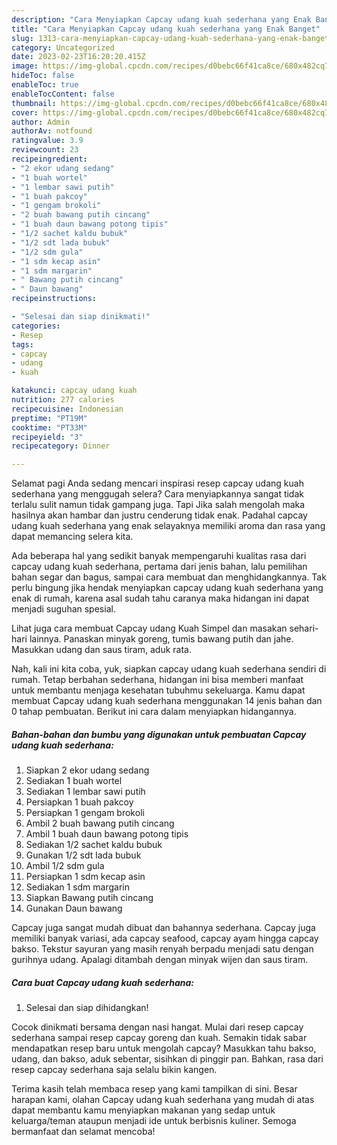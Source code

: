 ```yaml
---
description: "Cara Menyiapkan Capcay udang kuah sederhana yang Enak Banget"
title: "Cara Menyiapkan Capcay udang kuah sederhana yang Enak Banget"
slug: 1313-cara-menyiapkan-capcay-udang-kuah-sederhana-yang-enak-banget
category: Uncategorized
date: 2023-02-23T16:20:20.415Z
image: https://img-global.cpcdn.com/recipes/d0bebc66f41ca8ce/680x482cq70/capcay-udang-kuah-sederhana-foto-resep-utama.jpg
hideToc: false
enableToc: true
enableTocContent: false
thumbnail: https://img-global.cpcdn.com/recipes/d0bebc66f41ca8ce/680x482cq70/capcay-udang-kuah-sederhana-foto-resep-utama.jpg
cover: https://img-global.cpcdn.com/recipes/d0bebc66f41ca8ce/680x482cq70/capcay-udang-kuah-sederhana-foto-resep-utama.jpg
author: Admin
authorAv: notfound
ratingvalue: 3.9
reviewcount: 23
recipeingredient:
- "2 ekor udang sedang"
- "1 buah wortel"
- "1 lembar sawi putih"
- "1 buah pakcoy"
- "1 gengam brokoli"
- "2 buah bawang putih cincang"
- "1 buah daun bawang potong tipis"
- "1/2 sachet kaldu bubuk"
- "1/2 sdt lada bubuk"
- "1/2 sdm gula"
- "1 sdm kecap asin"
- "1 sdm margarin"
- " Bawang putih cincang"
- " Daun bawang"
recipeinstructions:

- "Selesai dan siap dinikmati!"
categories:
- Resep
tags:
- capcay
- udang
- kuah

katakunci: capcay udang kuah 
nutrition: 277 calories
recipecuisine: Indonesian
preptime: "PT19M"
cooktime: "PT33M"
recipeyield: "3"
recipecategory: Dinner

---
```



Selamat pagi Anda sedang mencari inspirasi resep capcay udang kuah sederhana yang menggugah selera? Cara menyiapkannya sangat tidak terlalu sulit namun tidak gampang juga. Tapi Jika salah mengolah maka hasilnya akan hambar dan justru cenderung tidak enak. Padahal capcay udang kuah sederhana yang enak selayaknya memiliki aroma dan rasa yang dapat memancing selera kita.


Ada beberapa hal yang sedikit banyak mempengaruhi kualitas rasa dari capcay udang kuah sederhana, pertama dari jenis bahan, lalu pemilihan bahan segar dan bagus, sampai cara membuat dan menghidangkannya. Tak perlu bingung jika hendak menyiapkan capcay udang kuah sederhana yang enak di rumah, karena asal sudah tahu caranya maka hidangan ini dapat menjadi suguhan spesial.

Lihat juga cara membuat Capcay udang Kuah Simpel dan masakan sehari-hari lainnya. Panaskan minyak goreng, tumis bawang putih dan jahe. Masukkan udang dan saus tiram, aduk rata.


Nah, kali ini kita coba, yuk, siapkan capcay udang kuah sederhana sendiri di rumah. Tetap berbahan sederhana, hidangan ini bisa memberi manfaat untuk membantu menjaga kesehatan tubuhmu sekeluarga. Kamu dapat membuat Capcay udang kuah sederhana menggunakan 14 jenis bahan dan 0 tahap pembuatan. Berikut ini cara dalam menyiapkan hidangannya.

<!--inarticleads1-->

##### Bahan-bahan dan bumbu yang digunakan untuk pembuatan Capcay udang kuah sederhana:

1. Siapkan 2 ekor udang sedang
1. Sediakan 1 buah wortel
1. Sediakan 1 lembar sawi putih
1. Persiapkan 1 buah pakcoy
1. Persiapkan 1 gengam brokoli
1. Ambil 2 buah bawang putih cincang
1. Ambil 1 buah daun bawang potong tipis
1. Sediakan 1/2 sachet kaldu bubuk
1. Gunakan 1/2 sdt lada bubuk
1. Ambil 1/2 sdm gula
1. Persiapkan 1 sdm kecap asin
1. Sediakan 1 sdm margarin
1. Siapkan  Bawang putih cincang
1. Gunakan  Daun bawang


Capcay juga sangat mudah dibuat dan bahannya sederhana. Capcay juga memiliki banyak variasi, ada capcay seafood, capcay ayam hingga capcay bakso. Tekstur sayuran yang masih renyah berpadu menjadi satu dengan gurihnya udang. Apalagi ditambah dengan minyak wijen dan saus tiram. 

<!--inarticleads2-->

##### Cara buat Capcay udang kuah sederhana:


1. Selesai dan siap dihidangkan!

Cocok dinikmati bersama dengan nasi hangat. Mulai dari resep capcay sederhana sampai resep capcay goreng dan kuah. Semakin tidak sabar mendapatkan resep baru untuk mengolah capcay? Masukkan tahu bakso, udang, dan bakso, aduk sebentar, sisihkan di pinggir pan. Bahkan, rasa dari resep capcay sederhana saja selalu bikin kangen. 

Terima kasih telah membaca resep yang kami tampilkan di sini. Besar harapan kami, olahan Capcay udang kuah sederhana yang mudah di atas dapat membantu kamu menyiapkan makanan yang sedap untuk keluarga/teman ataupun menjadi ide untuk berbisnis kuliner. Semoga bermanfaat dan selamat mencoba!
